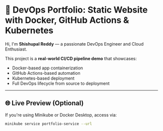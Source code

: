 # 🚀 DevOps Portfolio: Static Website with Docker, GitHub Actions & Kubernetes

Hi, I'm **Shishupal Reddy** — a passionate DevOps Engineer and Cloud Enthusiast.

This project is a **real-world CI/CD pipeline demo** that showcases:
- Docker-based app containerization
- GitHub Actions-based automation
- Kubernetes-based deployment
- Full DevOps lifecycle from source to deployment

---

## 🌐 Live Preview (Optional)
If you're using Minikube or Docker Desktop, access via:

```bash
minikube service portfolio-service --url
